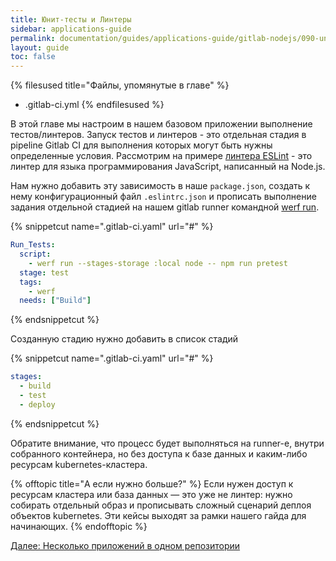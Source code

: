 ```yaml
---
title: Юнит-тесты и Линтеры
sidebar: applications-guide
permalink: documentation/guides/applications-guide/gitlab-nodejs/090-unittesting.html
layout: guide
toc: false
---
```


{% filesused title="Файлы, упомянутые в главе" %}
- .gitlab-ci.yml
{% endfilesused %}

В этой главе мы настроим в нашем базовом приложении выполнение тестов/линтеров. Запуск тестов и линтеров - это отдельная стадия в pipelinе Gitlab CI для выполнения которых могут быть нужны определенные условия. Рассмотрим на примере [линтера ESLint](https://eslint.org/) - это линтер для языка программирования JavaScript, написанный на Node.js.

Нам нужно добавить эту зависимость в наше `package.json`, создать к нему конфигурационный файл `.eslintrc.json` и прописать выполнение задания отдельной стадией на нашем gitlab runner командной [werf run](https://ru.werf.io/documentation/cli/main/run.html).

{% snippetcut name=".gitlab-ci.yaml" url="#" %}
```yaml
Run_Tests:
  script:
    - werf run --stages-storage :local node -- npm run pretest
  stage: test
  tags:
    - werf
  needs: ["Build"]
```
{% endsnippetcut %}

Созданную стадию нужно добавить в список стадий

{% snippetcut name=".gitlab-ci.yaml" url="#" %}
```yaml
stages:
  - build
  - test
  - deploy
```
{% endsnippetcut %}

Обратите внимание, что процесс будет выполняться на runner-е, внутри собранного контейнера, но без доступа к базе данных и каким-либо ресурсам kubernetes-кластера.

{% offtopic title="А если нужно больше?" %}
Если нужен доступ к ресурсам кластера или база данных — это уже не линтер: нужно собирать отдельный образ и прописывать сложный сценарий деплоя объектов kubernetes. Эти кейсы выходят за рамки нашего гайда для начинающих.
{% endofftopic %}

<div>
    <a href="110-multipleapps.html" class="nav-btn">Далее: Несколько приложений в одном репозитории</a>
</div>
